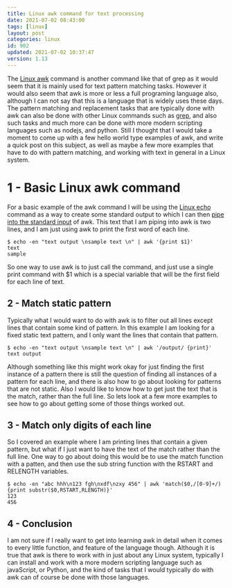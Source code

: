 ```yaml
---
title: Linux awk command for text processing
date: 2021-07-02 08:43:00
tags: [linux]
layout: post
categories: linux
id: 902
updated: 2021-07-02 10:37:47
version: 1.13
---
```


The [Linux awk](https://en.wikipedia.org/wiki/AWK) command is another command like that of grep as it would seem that it is mainly used for text pattern matching tasks. However it would also seem that awk is more or less a full programing language also, although I can not say that this is a language that is widely uses these days. The pattern matching and replacement tasks that are typically done with awk can also be done with other Linux commands such as [grep](/2020/09/14/linux-grep/), and also such tasks and much more can be done with more modern scripting languages such as nodejs, and python. Still I thought that I would take a moment to come up with a few hello world type examples of awk, and write a quick post on this subject, as well as maybe a few more examples that have to do with pattern matching, and working with text in general in a Linux system.

<!-- more -->

# 1 - Basic Linux awk command

For a basic example of the awk command I will be using the [Linux echo](/2019/08/15/linux-echo/) command as a way to create some standard output to which I can then [pipe into the standard input](/2020/10/09/linux-pipe/) of awk. This text that I am piping into awk is two lines, and I am just using awk to print the first word of each line.

```
$ echo -en "text output \nsample text \n" | awk '{print $1}'
text
sample
```

So one way to use awk is to just call the command, and just use a single print command with \$1 which is a special variable that will be the first field for each line of text.

## 2 - Match static pattern

Typically what I would want to do with awk is to filter out all lines except lines that contain some kind of pattern. In this example I am looking for a fixed static text pattern, and I only want the lines that contain that pattern.

```
$ echo -en "text output \nsample text \n" | awk '/output/ {print}'
text output
```

Although something like this might work okay for just finding the first instance of a pattern there is still the question of finding all instances of a pattern for each line, and there is also how to go about looking for patterns that are not static. Also I would like to know how to get just the text that is the match, rather than the full line. So lets look at a few more examples to see how to go about getting some of those things worked out.

## 3 - Match only digits of each line

So I covered an example where I am printing lines that contain a given pattern, but what if I just want to have the text of the match rather than the full line. One way to go about doing this would be to use the match function with a patten, and then use the sub string function with the RSTART and RELENGTH variables.

```
$ echo -en "abc hhh\n123 fgh\nxdf\nzxy 456" | awk 'match($0,/[0-9]+/) {print substr($0,RSTART,RLENGTH)}'
123
456
```

## 4 - Conclusion

I am not sure if I really want to get into learning awk in detail when it comes to every little function, and feature of the language though. Although it is true that awk is there to work with in just about any Linux system, typically I can install and work with a more modern scripting language such as javaScript, or Python, and the kind of tasks that I would typically do with awk can of course be done with those languages.
